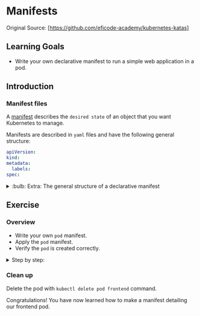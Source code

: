 # Manifests

Original Source: [https://github.com/eficode-academy/kubernetes-katas]

## Learning Goals

- Write your own declarative manifest to run a simple web application in a pod.

## Introduction

### Manifest files

A [manifest][manifest_def] describes the `desired state` of an object that you want Kubernetes to manage.

Manifests are described in `yaml` files and have the following general structure:

```yaml
apiVersion:
kind:
metadata:
  labels:
spec:
```

[manifest_def]: https://kubernetes.io/docs/reference/glossary/?all=true#term-manifest

<details>
<summary>:bulb: Extra: The general structure of a declarative manifest</summary>

The general structure of a manifest is like the following. This is not only for pods, but for all Kubernetes resources.

```yaml
apiVersion: # Version of the API used for the kind/resource
kind: # The kind/resource or "type" of the object
metadata: # Metadata about the object
  name: # The name of the object (must be unique within this kind)
  labels: # Labels for the object (used for grouping, key-value pairs)
spec:# The desired state of the object
  # The spec varies depending on the kind/resource
```

</details>

## Exercise

### Overview

- Write your own `pod` manifest.
- Apply the `pod` manifest.
- Verify the `pod` is created correctly.

<details>
<summary>
Step by step:
</summary>

### Write your own `pod` manifest.

- Go into the `manifests/start` directory.
- Open the `frontend-pod.yaml` file in a text editor.

It looks like this:

```yaml
apiVersion:
kind:
metadata:
  name:
spec:
  containers:
    - name:
      image:
      ports:
```

- Find the API version for the `pod` resource in the [Kubernetes API documentation][pod-api] and fill out the `apiVersion`

[pod-api]: https://kubernetes.io/docs/reference/kubernetes-api/workload-resources/pod-v1/

<details>
<summary>:bulb: Help me out!</summary>

The API version for the `pod` resource is `v1`

</details>

- the `kind` should be `Pod`
- the `name` should be `frontend` for both the metadata and the spec
- the `image` should be `ghcr.io/eficode-academy/quotes-flask-frontend:release`
- the `containerPort` section should have `5000`

<details>
<summary>:bulb: Help me out!</summary>

The entire manifest should look like this:

```yaml
apiVersion: v1
kind: Pod
metadata:
  name: frontend
spec:
  containers:
    - name: frontend
      image: ghcr.io/eficode-academy/quotes-flask-frontend:release
      ports:
        - containerPort: 5000
```

</details>

### Apply the `pod` manifest.

Try to apply the manifest with `kubectl apply -f frontend-pod.yaml` command.

### Verify the `pod` is created correctly.

Check the status of the pod with `kubectl get pods` command.

Expected output:

```bash
NAME       READY   STATUS    RESTARTS   AGE
frontend   1/1     Running   0          1m
```

Congratulations! You have now learned how to make a manifest detailing our frontend pod, and applied it to the cluster.

</details>

### Clean up

Delete the pod with `kubectl delete pod frontend` command.

Congratulations! You have now learned how to make a manifest detailing our frontend pod.
